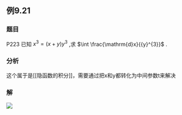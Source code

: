 ## 例9.21
### 题目
P223 已知 ${x}^{3} = ( {x + y}) {y}^{3}$ ,求 $\int \frac{\mathrm{d}x}{{y}^{3}}$ .
### 分析
这个属于是[[隐函数的积分]]，需要通过把x和y都转化为中间参数t来解决
### 解
![](https://img.hwenyi.tech/202410221234573.webp)
